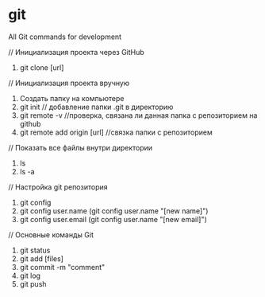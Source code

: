 # git
All Git commands for development

// Инициализация проекта через GitHub 
1) git clone [url]

// Инициализация проекта вручную
1) Создать папку на компьютере
2) git init // добавление папки .git в директорию
3) git remote -v //проверка, связана ли данная папка с репозиторием на github
4) git remote add origin [url] //связка папки с репозиторием


// Показать все файлы внутри директории
1) ls
2) ls -a

// Настройка git репозитория
1) git config
2) git config user.name (git config user.name "[new name]")
3) git config user.email (git config user.name "[new email]")

// Основные команды Git
1) git status
2) git add [files]
3) git commit -m "comment"
4) git log
5) git push